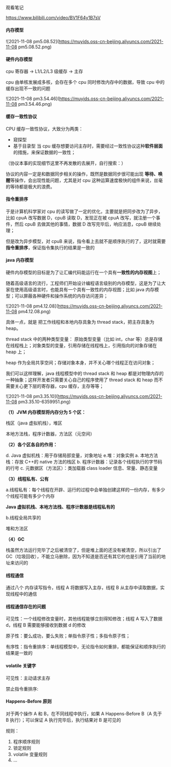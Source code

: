 观看笔记

https://www.bilibili.com/video/BV1F64y1B7sV

#### 内存模型

![2021-11-08 pm5.08.52](https://muyids.oss-cn-beijing.aliyuncs.com/2021-11-08 pm5.08.52.png)

#### **硬件内存模型**

cpu 寄存器 -> L1/L2/L3 级缓存 -> 主存

cpu 由单核发展成多核，会存在多个 cpu 同时修改内存中的数据，导致 cpu 中的缓存出现不一致的问题

![2021-11-08 pm3.54.46](https://muyids.oss-cn-beijing.aliyuncs.com/2021-11-08 pm3.54.46.png)

#### **缓存一致性协议**

CPU 缓存一致性协议，大致分为两类：

- 窥探型
- 基于目录型
  当 cpu 缓存想要访问主存时，需要经过一致性协议这种**软件层面**的措施，来保证数据的一致性；

（协议本事的实现细节这里不再发散的去展开，自行搜索：）

协议的内容一定是和数据同步相关的操作，既然是数据同步很可能出现 **等待、唤醒**等操作，会出现性能问题，尤其是对 cpu 这种运算速度极快的组件来说，丝毫的等待都是极大的浪费。

#### **指令重排序**

于是计算机科学家对 cpu 的读写做了一定的优化，主要就是把同步改为了异步，比如 cpuA 改写数据 D，cpuB 读取 D，发现正在被 cpuA 改写，就注册一个事件，然后 cpuB 去做其他的事情，数据 D 改写完毕后，响应消息，cpuB 继续处理；

但是改为异步模型，对 cpuB 来说，指令看上去就不是顺序执行的了，这时就需要**指令重排序**，保证指令集执行的结果是一致的

#### **java 内存模型**

硬件内存模型的目标是为了让汇编代码能运行在一个具有**一致性的内存视图**上；

随着高级语言的流行，工程师们开始设计编程语言级别的内存模型，这是为了让大家在使用高级语言时，也能具有一个具有一致性的内存视图；比如 java 内存模型；可以屏蔽各种硬件和操作系统的内存访问差异；

![2021-11-08 pm4.12.08](https://muyids.oss-cn-beijing.aliyuncs.com/2021-11-08 pm4.12.08.png)

具体一点，就是 把工作线程和本地内存具象为 thread stack，把主存具象为 heap。

thread stack 中的两种类型变量： 原始类型变量（比如 int，char 等）总是存储在线程栈上；对象类型的变量，引用存储在线程栈上，引用指向的对象存储在 heap 上；

heap 作为全局共享空间；存储对象本身，并不关心哪个线程正在访问对象；

我们可以这样理解，java 线程模型中的 thread stack 和 heap 都是对物理内存的一种抽象；这样开发者只需要关心自己的程序使用了 thread stack 和 heap 而不需要关心更下层的寄存器，cpu 缓存，主存等等；

![2021-11-08 pm3.35.10](https://muyids.oss-cn-beijing.aliyuncs.com/2021-11-08 pm3.35.10-6359951.png)

**（1）JVM 内存模型将内存分为 5 个区：**

栈区（java 虚拟机栈），堆区

本地方法栈，程序计数器，方法区（元空间）

**（2）各个区各自的作用：**

d. Java 虚拟机栈：用于存储局部变量，对象地址
e.堆：对象实例
a. 本地方法栈：存放 C++的 native 方法的栈区
b. 程序计数器：记录各个线程执行的字节码的行号
c. 元数据区（方法区）：类加载器 class loader 信息、常量、静态变量

**（3）线程私有、公有**

a.线程私有：每个线程在开辟、运行的过程中会单独创建这样的一份内存，有多少个线程可能有多少个内存

**Java 虚拟机栈、本地方法栈、程序计数器是线程私有的**

b.线程全局共享的

堆和方法区

**（4）GC**

栈虽然方法运行完毕了之后被清空了，但是堆上面的还没有被清空，所以引出了 GC（垃圾回收），不能立马删除，因为不知道是否还有其它的也是引用了当前的地址来访问的

#### **线程通信**

通过八个 内存读写指令，线程 A 将数据写入主存，线程 B 从主存中读取数据，实现线程中的通信

#### 线程通信存在的问题

可见性：一个线程修改变量时，其他线程能够立刻得知修改；线程 A 写入了数据 d，线程 B 需要能够接收到数据 d 的修改

原子性：要么成功，要么失败；单指令原子性；多指令原子性；

有序性：指令重排序：单线程模型中，无论指令如何重排，都能保证和顺序执行的结果是一致的

#### volatile 关键字

可见性：主动请求主存

禁止指令重排序:

#### Happens-Before 原则

对于两个操作 A 和 B，在不同线程中执行，如果 A Happens-Before B（A 先于 B 执行）；可以保证 A 执行完毕后，执行结果对 B 是可见的

规则：

1. 程序顺序规则
2. 锁定规则
3. volatile 变量规则
4. ...
